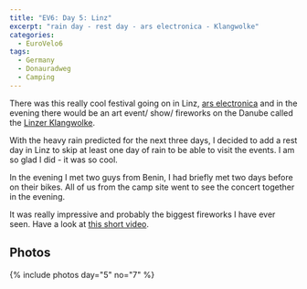 ```yaml
---
title: "EV6: Day 5: Linz"
excerpt: "rain day - rest day - ars electronica - Klangwolke"
categories:
  - EuroVelo6
tags:
  - Germany
  - Donauradweg
  - Camping
---
```

There was this really cool festival going on in Linz,  [ars electronica](http://ars.electronica.art/outofthebox/en/) and in the evening there would be an art event/ show/ fireworks on the Danube called the [Linzer Klangwolke](https://klangwolke.at).

With the heavy rain predicted for the next three days, I decided to add a rest day in Linz to skip at least one day of rain to be able to visit the events. I am so glad I did - it was so cool.

In the evening I met two guys from Benin, I had briefly met two days before on their bikes. All of us from the camp site went to see the concert together in the evening.

It was really impressive and probably the biggest fireworks I have ever seen. Have a look at [this short video](https://youtu.be/ByZaM4BychA).

## Photos

{% include photos day="5" no="7" %}
